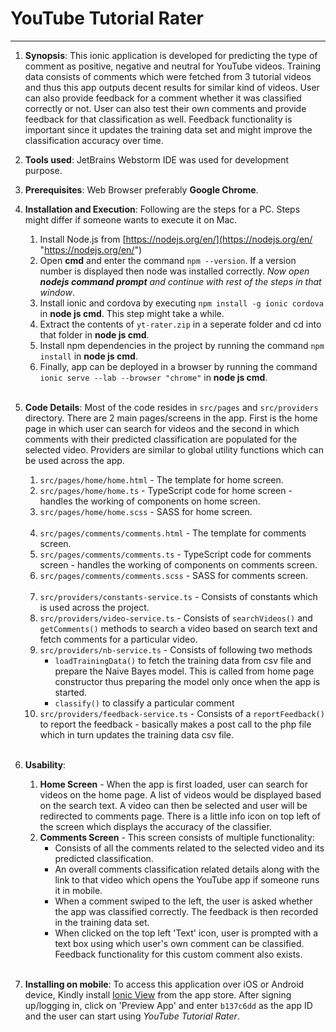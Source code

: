 # YouTube Tutorial Rater #

----------

1. **Synopsis**: This ionic application is developed for predicting the type of comment as positive, negative and neutral for YouTube videos. Training data consists of comments which were fetched from 3 tutorial videos and thus this app outputs decent results for similar kind of videos. User can also provide feedback for a comment whether it was classified correctly or not. User can also test their own comments and provide feedback for that classification as well. Feedback functionality is important since it updates the training data set and might improve the classification accuracy over time.

2. **Tools used**: JetBrains Webstorm IDE was used for development purpose.<br/>

3. **Prerequisites**: Web Browser preferably **Google Chrome**.<br/>

4. **Installation and Execution**: Following are the steps for a PC. Steps might differ if someone wants to execute it on Mac.
	1. Install Node.js from [https://nodejs.org/en/](https://nodejs.org/en/ "https://nodejs.org/en/")
	2. Open **cmd** and enter the command `npm --version`. If a version number is displayed then node was installed correctly. *Now open **nodejs command prompt** and continue with rest of the steps in that window*.
	3. Install ionic and cordova by executing `npm install -g ionic cordova` in **node js cmd**. This step might take a while.
	3. Extract the contents of `yt-rater.zip` in a seperate folder and cd into that folder in **node js cmd**.
	4. Install npm dependencies in the project by running the command `npm install` in **node js cmd**.
	5. Finally, app can be deployed in a browser by running the command `ionic serve --lab --browser "chrome"` in **node js cmd**.</br></br>

5. **Code Details**: Most of the code resides in `src/pages` and `src/providers` directory. There are 2 main pages/screens in the app. First is the home page in which user can search for videos and the second in which comments with their predicted classification are populated for the selected video. Providers are similar to global utility functions which can be used across the app.</br>
	
	1. `src/pages/home/home.html` - The template for home screen.
	2. `src/pages/home/home.ts` - TypeScript code for home screen - handles the working of components on home screen.
	3. `src/pages/home/home.scss` - SASS for home screen.</br></br>
	4. `src/pages/comments/comments.html` - The template for comments screen.
	5. `src/pages/comments/comments.ts` - TypeScript code for comments screen - handles the working of components on comments screen.
	6. `src/pages/comments/comments.scss` - SASS for comments screen.</br></br>
	7. `src/providers/constants-service.ts` - Consists of constants which is used across the project.
	8. `src/providers/video-service.ts` - Consists of `searchVideos()` and `getComments()` methods to search a video based on search text and fetch comments for a particular video.
	9. `src/providers/nb-service.ts` - Consists of following two methods
		- `loadTrainingData()` to fetch the training data from csv file and prepare the Naive Bayes model. This is called from home page constructor thus preparing the model only once when the app is started.
		- `classify()` to classify a particular comment
	10. `src/providers/feedback-service.ts` - Consists of a `reportFeedback()` to report the feedback - basically makes a post call to the php file which in turn updates the training data csv file. </br></br>
       
6. **Usability**: 
	1. **Home Screen** - When the app is first loaded, user can search for videos on the home page. A list of videos would be displayed based on the search text. A video can then be selected and user will be redirected to comments page. There is a little info icon on top left of the screen which displays the accuracy of the classifier.
	2. **Comments Screen** - This screen consists of multiple functionality:
		- Consists of all the comments related to the selected video and its predicted classification. 
		- An overall comments classification related details along with the link to that video which opens the YouTube app if someone runs it in mobile.
		- When a comment swiped to the left, the user is asked whether the app was classified correctly. The feedback is then recorded in the training data set.
		- When clicked on the top left 'Text' icon, user is prompted with a text box using which user's own comment can be classified. Feedback functionality for this custom comment also exists.</br></br>

7. **Installing on mobile**: To access this application over iOS or Android device, Kindly install [Ionic View](http://view.ionic.io/) from the app store. After signing up/logging in, click on 'Preview App' and enter `b137c6dd` as the app ID and the user can start using *YouTube Tutorial Rater*. 